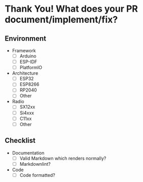 # Thank You! What does your PR document/implement/fix?

<!-- Short_Description -->

## Environment

- Framework
  - [ ] Arduino
  - [ ] ESP-IDF
  - [ ] PlatformIO
- Architecture
  - [ ] ESP32
  - [ ] ESP8266
  - [ ] RP2040
  - [ ] Other
- Radio
  - [ ] SX12xx
  - [ ] Si4xxx
  - [ ] C11xx
  - [ ] Other

## Checklist

- Documentation
  - [ ] Valid Markdown which renders normally?
  - [ ] Markdownlint?
- Code
  - [ ] Code formatted?
